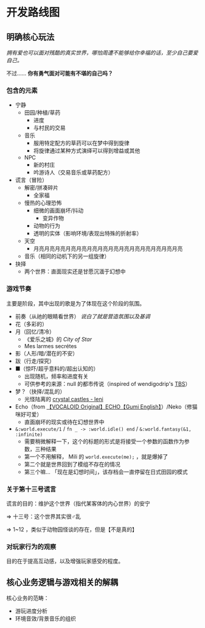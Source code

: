 # 开发路线图

## 明确核心玩法

*拥有爱也可以面对残酷的真实世界，哪怕周遭不能够给你幸福的话，至少自己要爱自己。*

不过…… **你有勇气面对可能有不堪的自己吗？**

### 包含的元素

* 宁静
  * 田园/种植/草药
    * 进度
    * 与村民的交易
  * 音乐
    * 服用特定配方的草药可以在梦中得到旋律
    * 将旋律通过某种方式演绎可以得到增益或其他
  * NPC
    * 新的村庄
    * 吟游诗人（交易音乐或草药配方）
* 谎言（冒险）
  * 解密/拼凑碎片
    * 全家福
  * 慢热的心理恐怖
    * 细微的画面崩坏/抖动
      * 变异作物
    * 动物的行为
    * 透明的实体（影响环境/表现出特殊的折射率）
  * 天空
    * 月亮月亮月亮月亮月亮月亮月亮月亮月亮月亮月亮月亮月亮月亮
  * 音乐（相同的动机下的另一组旋律）
* 抉择
  * 两个世界：直面现实还是甘愿沉湎于幻想中

### 游戏节奏

主要是阶段，其中出现的歌是为了体现在这个阶段的氛围。

* 前奏（从祂的眼睛看世界）  *说白了就是营造氛围以及基调*
* 花（多彩的）
* 月（回忆/清冷）
  * 《爱乐之城》的 *City of Star*
  * Mes larmes secrétes
* 影（人形/暗/潜在的不安）
* 跋（行走/探究）
* ■（惊吓/超乎意料的/超出认知的）
  * 出现随机，频率和进度有关
  * 可供参考的来源：null 的都市传说（inspired of wendigodrip's [TBS](https://modrinth.com/mod/the-broken-script)）
* 梦？（抉择/混乱的）
  * 光怪陆离的 [crystal castles - leni](https://www.youtube.com/watch?v=WhpT7Klunl0)
* Echo（from [【VOCALOID Original】ECHO【Gumi English】](https://www.youtube.com/watch?v=cQKGUgOfD8U)）/Neko（修猫咪好可爱）
  * 直面崩坏的现实或待在幻想世界中
* `&:world.execute/1` / `fn _ -> :world.idle() end` / `&:world.fantasy(&1, :infinite)`
  * 需要稍微解释一下，这个的标题的形式是将接受一个参数的函数作为参数，三种结果
  * 第一个不用解释， Mili 的 `world.execute(me);` ，就是爆掉了
  * 第二个就是世界回到了模组不存在的情况
  * 第三个嘛… 「现在是幻想时间」，该存档会一直停留在日式田园的模式

### 关于第十三号谎言

谎言的目的：维护这个世界（指代某客体的内心世界）的安宁

=> 十三号：这个世界其实很♂乱

=> 1~12 ，类似于动物园怪谈的存在，但是【不是真的】

### 对玩家行为的观察

目的在于提高互动感，以及增强玩家感受的程度。

## 核心业务逻辑与游戏相关的解耦

核心业务的范畴：

* 游玩进度分析
* 环境音效/背景音乐的组织
